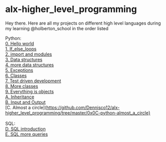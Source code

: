# alx-higher_level_programming
Hey there. Here are all my projects on different high level languages during my learning @holberton_school in the order listed

Python:<br/>
[0. Hello world](https://github.com/Dennisco12/alx-higher_level_programming/tree/master/0x00-python-hello_world)<br/>
[1. If_else_loops](https://github.com/Dennisco12/alx-higher_level_programming/tree/master/0x01-python-if_else_loops_functions)<br/>
[2. import and modules](https://github.com/Dennisco12/alx-higher_level_programming/tree/master/0x00-python-hello_world)<br/>
[3. Data structures](https://github.com/Dennisco12/alx-higher_level_programming/tree/master/0x03-python-data_structures)<br/>
[4. more data structures](https://github.com/Dennisco12/alx-higher_level_programming/tree/master/0x04-python-more_data_structures)<br/>
[5. Exceptions](https://github.com/Dennisco12/alx-higher_level_programming/tree/master/0x05-python-exceptions)<br/>
[6. Classes](https://github.com/Dennisco12/alx-higher_level_programming/tree/master/0x06-python-classes)<br/>
[7. Test driven development](https://github.com/Dennisco12/alx-higher_level_programming/tree/master/0x07-python-test_driven_development)<br/>
[8. More classes](https://github.com/Dennisco12/alx-higher_level_programming/tree/master/0x08-python-more_classes)<br/>
[9. Everything is objects](https://github.com/Dennisco12/alx-higher_level_programming/tree/master/0x09-python-everything_is_object)<br/>
[A. Inheritance](https://github.com/Dennisco12/alx-higher_level_programming/tree/master/0x0A-python-inheritance)<br/>
[B. Input and Output](https://github.com/Dennisco12/alx-higher_level_programming/tree/master/0x0B-python-input_output)<br/>
[C. Almost a circle](https://github.com/Dennisco12/alx-higher_level_programming/tree/master/0x0C-python-almost_a_circle}<br/>
<br/>
SQL:<br/>
[D. SQL introduction](https://github.com/Dennisco12/alx-higher_level_programming/tree/master/0x0D-SQL_introduction)<br/>
[E. SQL more queries](https://github.com/Dennisco12/alx-higher_level_programming/tree/master/0x0E-SQL_more_queries)<br/>
